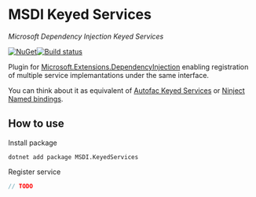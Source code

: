 # MSDI Keyed Services
_Microsoft Dependency Injection Keyed Services_

[![NuGet](https://img.shields.io/nuget/v/MSDI.KeyedServices.svg)](https://www.nuget.org/packages/MSDI.KeyedServices)[![Build status](https://ci.appveyor.com/api/projects/status/af95g68wsxrysv5a/branch/master?svg=true)](https://ci.appveyor.com/project/pizycki/msdi-keyedservices/branch/master)


Plugin for [Microsoft.Extensions.DependencyInjection](https://github.com/aspnet/DependencyInjection) enabling registration of multiple service implemantations under the same interface.

You can think about it as equivalent of [Autofac Keyed Services](http://autofaccn.readthedocs.io/en/latest/advanced/keyed-services.html) or [Ninject Named bindings](https://github.com/ninject/Ninject/wiki/Contextual-Binding#simple-constrained-resolution-named-bindings).

## How to use

Install package

```
dotnet add package MSDI.KeyedServices
```

Register service

```csharp
// TODO
```

